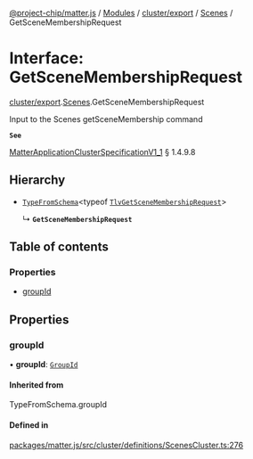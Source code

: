 [@project-chip/matter.js](../README.md) / [Modules](../modules.md) / [cluster/export](../modules/cluster_export.md) / [Scenes](../modules/cluster_export.Scenes.md) / GetSceneMembershipRequest

# Interface: GetSceneMembershipRequest

[cluster/export](../modules/cluster_export.md).[Scenes](../modules/cluster_export.Scenes.md).GetSceneMembershipRequest

Input to the Scenes getSceneMembership command

**`See`**

[MatterApplicationClusterSpecificationV1_1](spec_export.MatterApplicationClusterSpecificationV1_1.md) § 1.4.9.8

## Hierarchy

- [`TypeFromSchema`](../modules/tlv_export.md#typefromschema)\<typeof [`TlvGetSceneMembershipRequest`](../modules/cluster_export.Scenes.md#tlvgetscenemembershiprequest)\>

  ↳ **`GetSceneMembershipRequest`**

## Table of contents

### Properties

- [groupId](cluster_export.Scenes.GetSceneMembershipRequest.md#groupid)

## Properties

### groupId

• **groupId**: [`GroupId`](../modules/datatype_export.md#groupid)

#### Inherited from

TypeFromSchema.groupId

#### Defined in

[packages/matter.js/src/cluster/definitions/ScenesCluster.ts:276](https://github.com/project-chip/matter.js/blob/3adaded6/packages/matter.js/src/cluster/definitions/ScenesCluster.ts#L276)
